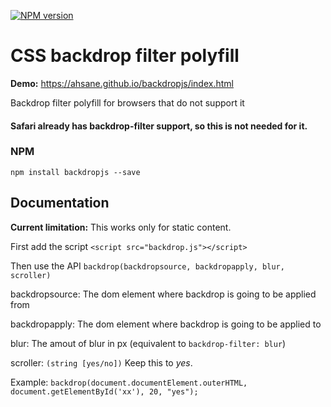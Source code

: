 [![NPM version](https://img.shields.io/npm/v/backdropjs.svg)](https://www.npmjs.com/package/backdropjs)

# CSS backdrop filter polyfill

**Demo:** https://ahsane.github.io/backdropjs/index.html 

Backdrop filter polyfill for browsers that do not support it

#### Safari already has backdrop-filter support, so this is not needed for it.
### NPM
`npm install backdropjs --save`

## Documentation
**Current limitation:** This works only for static content. 

First add the script
`<script src="backdrop.js"></script>`

Then use the API
`backdrop(backdropsource, backdropapply, blur, scroller)`

backdropsource: The dom element where backdrop is going to be applied from

backdropapply: The dom element where backdrop is going to be applied to

blur: The amout of blur in px (equivalent to `backdrop-filter: blur`)

scroller: `(string [yes/no])` Keep this to *yes*. 

Example: `backdrop(document.documentElement.outerHTML, document.getElementById('xx'), 20, "yes");`

